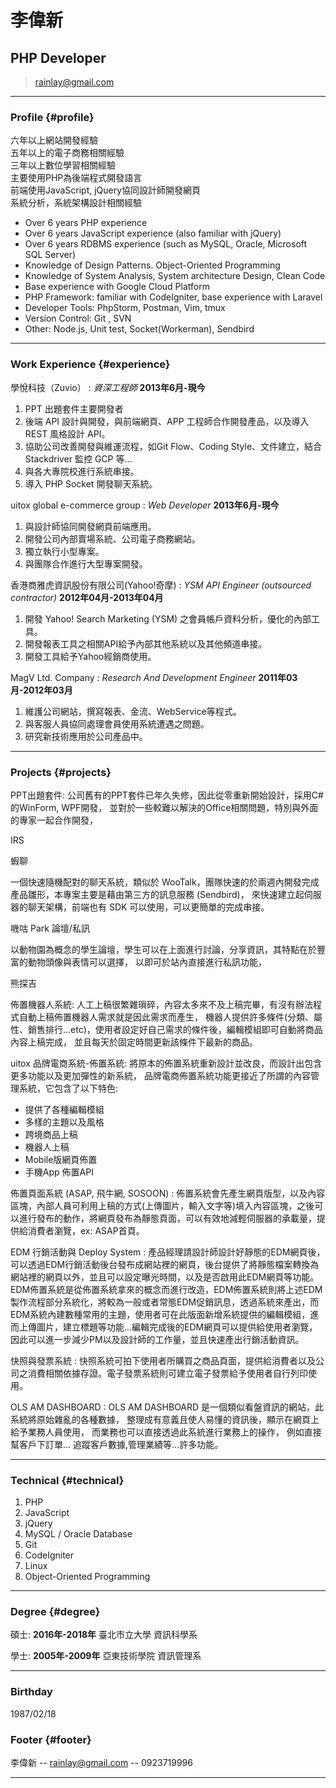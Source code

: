 # 李偉新

## PHP Developer

> [rainlay@gmail.com](rainlay@gmail.com)  

------

### Profile {#profile}

六年以上網站開發經驗  
五年以上的電子商務相關經驗  
三年以上數位學習相關經驗  
主要使用PHP為後端程式開發語言  
前端使用JavaScript, jQuery協同設計師開發網頁  
系統分析，系統架構設計相關經驗

* Over 6 years PHP experience
* Over 6 years JavaScript experience (also familiar with jQuery)
* Over 6 years RDBMS experience (such as MySQL, Oracle, Microsoft SQL Server)
* Knowledge of Design Patterns. Object-Oriented Programming
* Knowledge of System Analysis, System architecture  Design, Clean Code
* Base experience with Google Cloud Platform
* PHP Framework: familiar with CodeIgniter, base experience with Laravel
* Developer Tools: PhpStorm, Postman, Vim, tmux
* Version Control: Git , SVN
* Other: Node.js, Unit test, Socket(Workerman), Sendbird

------

### Work Experience {#experience}

學悅科技（Zuvio）
: *資深工程師*
  __2013年6月-現今__

  1. PPT 出題套件主要開發者
  2. 後端 API 設計與開發，與前端網頁、APP 工程師合作開發產品，以及導入 REST 風格設計 API。
  3. 協助公司改善開發與維運流程，如Git Flow、Coding Style、文件建立，結合 Stackdriver 監控 GCP 等…
  4. 與各大專院校進行系統串接。
  5. 導入 PHP Socket 開發聊天系統。

uitox global e-commerce group
: *Web Developer*
  __2013年6月-現今__

  1. 與設計師協同開發網頁前端應用。  
  2. 開發公司內部賣場系統、公司電子商務網站。  
  3. 獨立執行小型專案。  
  4. 與團隊合作進行大型專案開發。

香港商雅虎資訊股份有限公司(Yahoo!奇摩)
: *YSM API Engineer (outsourced contractor)*
  __2012年04月-2013年04月__

  1. 開發 Yahoo! Search Marketing (YSM) 之會員帳戶資料分析，優化的內部工具。
  2. 開發報表工具之相關API給予內部其他系統以及其他頻道串接。  
  3. 開發工具給予Yahoo經銷商使用。

MagV Ltd. Company
: *Research And Development Engineer*
  __2011年03月-2012年03月__

  1. 維護公司網站，撰寫報表、金流、WebService等程式。  
  2. 與客服人員協同處理會員使用系統遭遇之問題。  
  3. 研究新技術應用於公司產品中。

------

### Projects {#projects}

PPT出題套件:
公司舊有的PPT套件已年久失修，因此從零重新開始設計，採用C#的WinForm, WPF開發，
並對於一些較難以解決的Office相關問題，特別與外面的專家一起合作開發，

IRS

蝦聊

一個快速隨機配對的聊天系統，類似於 WooTalk，團隊快速的於兩週內開發完成產品雛形，本專案主要是藉由第三方的訊息服務 (Sendbird)，
來快速建立起伺服器的聊天架構，前端也有 SDK 可以使用，可以更簡單的完成串接。

嘰咕 Park 論壇/私訊

以動物園為概念的學生論壇，學生可以在上面進行討論，分享資訊，其特點在於豐富的動物頭像與表情可以選擇，
以即可於站內直接進行私訊功能，

熊探吉

佈置機器人系統:
人工上稿很繁雜瑣碎，內容太多來不及上稿完畢，有沒有辦法程式自動上稿佈置機器人需求就是因此需求而產生，
機器人提供許多條件(分類、屬性、銷售排行...etc)，使用者設定好自己需求的條件後，編輯模組即可自動將商品內容上稿完成，
並且每天於固定時間更新該條件下最新的商品。

uitox 品牌電商系統-佈置系統:
將原本的佈置系統重新設計並改良，而設計出包含更多功能以及更加彈性的新系統，
品牌電商佈置系統功能更接近了所謂的內容管理系統，它包含了以下特色:

* 提供了各種編輯模組
* 多樣的主題以及風格
* 跨境商品上稿
* 機器人上稿
* Mobile版網頁佈置
* 手機App 佈置API

佈置頁面系統 (ASAP, 飛牛網, SOSOON)
: 佈置系統會先產生網頁版型，以及內容區塊，內部人員可利用上稿的方式(上傳圖片，輸入文字等)填入內容區塊，之後可以進行發布的動作，將網頁發布為靜態頁面，可以有效地減輕伺服器的承載量，提供給消費者瀏覽，ex: ASAP首頁。

EDM 行銷活動與 Deploy System
: 產品經理請設計師設計好靜態的EDM網頁後，可以透過EDM行銷活動後台發布成網站裡的網頁，後台提供了將靜態檔案轉換為網站裡的網頁以外，並且可以設定曝光時間，以及是否啟用此EDM網頁等功能。  
EDM佈置系統是從佈置系統拿來的概念而進行改造，EDM佈置系統則將上述EDM製作流程部分系統化，將較為一般或者常態EDM促銷訊息，透過系統來產出，而EDM系統內建數種常用的主題，使用者可在此版面新增系統提供的編輯模組，進而上傳圖片，建立標題等功能...編輯完成後的EDM網頁可以提供給使用者瀏覽，因此可以進一步減少PM以及設計師的工作量，並且快速產出行銷活動資訊。

快照與發票系統
: 快照系統可拍下使用者所購買之商品頁面，提供給消費者以及公司之消費相關依據存證。電子發票系統則可建立電子發票給予使用者自行列印使用。

OLS AM DASHBOARD
: OLS AM DASHBOARD 是一個類似看盤資訊的網站，此系統將原始雜亂的各種數據，
整理成有意義且使人易懂的資訊後，顯示在網頁上給予業務人員使用，
而業務也可以直接透過此系統進行業務上的操作，
例如直接幫客戶下訂單... 追蹤客戶數據,管理業績等...許多功能。

------

### Technical {#technical}

1. PHP
1. JavaScript
1. jQuery
1. MySQL / Oracle Database
1. Git
1. CodeIgniter
1. Linux
1. Object-Oriented Programming

------

### Degree {#degree}

碩士:
  __2016年-2018年__
臺北市立大學 資訊科學系

學士:
  __2005年-2009年__
亞東技術學院 資訊管理系

------

### Birthday

1987/02/18

### Footer {#footer}

李偉新 -- [rainlay@gmail.com](rainlay@gmail.com) -- 0923719996

------
